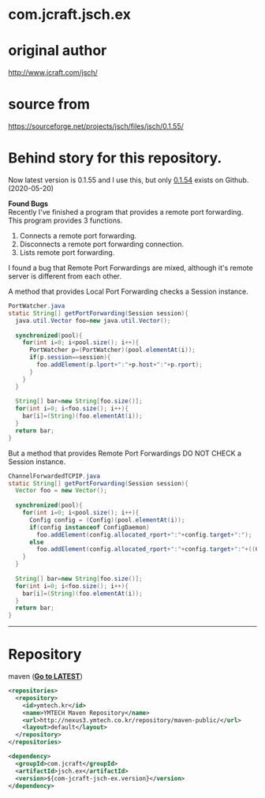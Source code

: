 # com.jcraft.jsch.ex

# original author
http://www.jcraft.com/jsch/

# source from
https://sourceforge.net/projects/jsch/files/jsch/0.1.55/

# Behind story for this repository.

Now latest version is 0.1.55 and I use this, but only [0.1.54](https://github.com/is/jsch) exists on Github. (2020-05-20)

__Found Bugs__\
Recently I've finished a program that provides a remote port forwarding.
This program provides 3 functions.
1. Connects a remote port forwarding.
2. Disconnects a remote port forwarding connection.
3. Lists remote port forwarding.

I found a bug that Remote Port Forwardings are mixed,
although it's remote server is different from each other.

A method that provides Local Port Forwarding checks a Session instance.

``` java
PortWatcher.java
static String[] getPortForwarding(Session session){
  java.util.Vector foo=new java.util.Vector();
 
  synchronized(pool){
    for(int i=0; i<pool.size(); i++){
      PortWatcher p=(PortWatcher)(pool.elementAt(i));
      if(p.session==session){
        foo.addElement(p.lport+":"+p.host+":"+p.rport);
      }
    }
  }
 
  String[] bar=new String[foo.size()];
  for(int i=0; i<foo.size(); i++){
    bar[i]=(String)(foo.elementAt(i));
  }
  return bar;
}
```
But a method that provides Remote Port Forwardings DO NOT CHECK a Session instance.

``` java
ChannelForwardedTCPIP.java
static String[] getPortForwarding(Session session){
  Vector foo = new Vector();
 
  synchronized(pool){
    for(int i=0; i<pool.size(); i++){
      Config config = (Config)(pool.elementAt(i));
      if(config instanceof ConfigDaemon)
        foo.addElement(config.allocated_rport+":"+config.target+":");
      else
        foo.addElement(config.allocated_rport+":"+config.target+":"+((ConfigLHost)config).lport);
    }
  }
 
  String[] bar=new String[foo.size()];
  for(int i=0; i<foo.size(); i++){
    bar[i]=(String)(foo.elementAt(i));
  }
  return bar;
}
```

---
# Repository
maven (**[Go to LATEST](http://nexus3.ymtech.co.kr/#browse/browse:maven-public:com%2Fjcraft%2Fjsch.ex)**)
``` xml
<repositories>
  <repository>
    <id>ymtech.kr</id>
    <name>YMTECH Maven Repository</name>
    <url>http://nexus3.ymtech.co.kr/repository/maven-public/</url>
    <layout>default</layout>
  </repository>
</repositories>

<dependency>
  <groupId>com.jcraft</groupId>
  <artifactId>jsch.ex</artifactId>
  <version>${com-jcraft-jsch-ex.version}</version>
</dependency>
```
